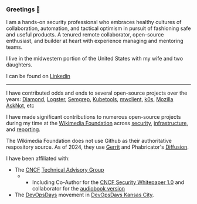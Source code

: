 ### Greetings 👋

I am a hands-on security professional who embraces healthy cultures of collaboration, automation, and tactical optimism in pursuit of fashioning safe and useful products. A tenured remote collaborator, open-source enthusiast, and builder at heart with experience managing and mentoring teams.

I live in the midwestern portion of the United States with my wife and two daughters.

I can be found on [Linkedin](https://www.linkedin.com/in/chase-pettet/)

--------

I have contributed odds and ends to several open-source projects over the years: [Diamond](https://github.com/python-diamond/Diamond/commits?author=chasemp|Diamond), [Logster](https://github.com/etsy/logster/commits?author=chasemp), [Semgrep](https://github.com/semgrep/semgrep-action/commits/develop/?author=chasemp|Semgrep), [Kubetools](https://github.com/collabnix/kubetools/commits?author=chasemp), [mwclient](https://github.com/mwclient/mwclient/commits?author=chasemp), [k0s](https://github.com/k0sproject/k0s/issues?q=is%3Aissue+author%3Achasemp+), [Mozilla AskNot](https://github.com/jdm/asknot/commits?author=chasemp), etc


I have made significant contributions to numerous open-source projects during my time at the [Wikimedia Foundation](https://wikimediafoundation.org/) across [security](https://github.com/wikimedia/operations-puppet/commit/057dc2fa3aa24eba80d4e1f8e263b17743625543), [infrastructure](https://github.com/wikimedia/operations-puppet/commits?author=chasemp&after=96514b822dc01686d6ca7367fe24a779b3f10167+34), and [reporting](https://github.com/chasemp/wikimedia-security-tooling-peek).  

The Wikimedia Foundation does not use Github as their authoritative respository source.  As of 2024, they use [Gerrit](https://gerrit.wikimedia.org/r/q/status:open+-is:wip) and Phabricator's [Diffusion](https://phabricator.wikimedia.org/diffusion/commit/query/FZiBzYjORg1k/#R).


I have been affiliated with:
- The [CNCF](https://github.com/cncf/toc/commits?author=chasemp) [Technical Advisory Group](https://github.com/cncf/tag-security/commits?author=chasemp)
  - - Including Co-Author for the [CNCF Security Whitepaper 1.0](https://github.com/cncf/tag-security/tree/main/security-whitepaper/v1) and collaborator for the [audiobook version](https://www.cncf.io/blog/2022/08/12/cloud-native-security-whitepaper-version-1-0-audiobook-release/)
- The [DevOpsDays](https://github.com/devopsdays/devopsdays-web/commits?author=chasemp) movement in [DevOpsDays Kansas City](https://devopsdays.org/events/2016-kansascity/welcome/).





